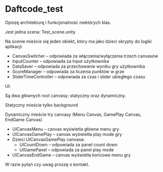# Daftcode_test

Opiszę architekturę i funkcjonalność niektórych klas.

Jest jedna scena: Test_scene.unity

Na scenie mieście się jeden obiekt, który ma jako dzieci skrypty do logiki aplikacji: 
 
- CanvasSwitcher – odpowiada za włączenia/wyłączenia trzech canvasów
- InputCounter – odpowiada za Input użytkownika 
- DataSaver – odpowiada za przechowanie wyniku gry użytkownika
- ScoreManager – odpowiada za liczenia punktów w grze
- SliderTimeController – odpowiada za czas i slider ubiegłego czasu

UI:

Są dwa głównych root canvasy: statyczny oraz dynamiczny.

Statyczny mieście tylko background

Dynamiczny mieście try canvasy (Menu Canvas, GamePlay Canvas, EndGame Canvas) 

- UICanvasMenu – canvas wyświetla główne menu gry 
- UICanvasGamePlay – canvas wyświetla play mode gry
- Dzieci UICanvasGamePlay canvasa:
  - UICountDown –  odpowiada za panel count down
  - UIGamePanel –  odpowiada za panel play mode
- UICanvasEndGame –  canvas wyświetla końcowe menu gry

W razie pytań czy uwag proszę o kontakt.
